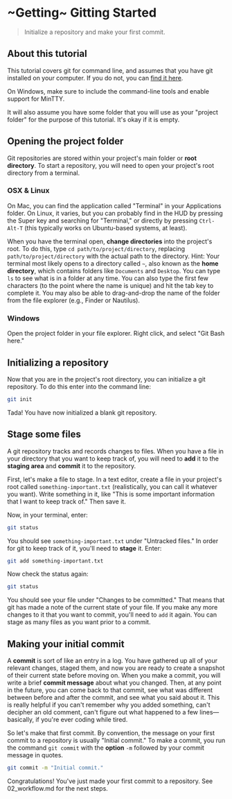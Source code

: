# ~Getting~ Gitting Started

>Initialize a repository and make your first commit.

## About this tutorial

This tutorial covers git for command line, and assumes that you have git 
installed on your computer. If you do not, you can [find it here](https://git-scm.com/downloads).

On Windows, make sure to include the command-line tools and enable support for
MinTTY.

It will also assume you have some folder that you will use as your "project 
folder" for the purpose of this tutorial. It's okay if it is empty.

## Opening the project folder

Git repositories are stored within your project's main folder or **root 
directory**. To start a repository, you will need to open your project's root 
directory from a terminal. 

### OSX & Linux

On Mac, you can find the application called "Terminal" in your Applications 
folder. On Linux, it varies, but you can probably find in the HUD by 
pressing the Super key and searching for "Terminal," or directly by pressing
`Ctrl-Alt-T` (this typically works on Ubuntu-based systems, at least).

When you have the terminal open, **change directories** into the project's 
root. To do this, type `cd path/to/project/directory`, replacing 
`path/to/project/directory` with the actual path to the directory. Hint: Your 
terminal most likely opens to a directory called `~`, also known as the 
**home directory**, which contains folders like `Documents` and `Desktop`. You
can type `ls` to see what is in a folder at any time. You can also type the 
first few characters (to the point where the name is unique) and hit the tab
key to complete it. You may also be able to drag-and-drop the name of the 
folder from the file explorer (e.g., Finder or Nautilus).

### Windows

Open the project folder in your file explorer. Right click, and select "Git 
Bash here."

## Initializing a repository

Now that you are in the project's root directory, you can initialize a git 
repository. To do this enter into the command line:

```sh
git init
```

Tada! You have now initialized a blank git repository.

## Stage some files

A git repository tracks and records changes to files. When you have a file in
your directory that you want to keep track of, you will need to **add** it to 
the **staging area** and **commit** it to the repository. 

First, let's make a file to stage. In a text editor, create a file in your 
project's root called `something-important.txt` (realistically, you can call it
whatever you want). Write something in it, like "This is some important 
information that I want to keep track of." Then save it. 

Now, in your terminal, enter:

```sh
git status
```

You should see `something-important.txt` under "Untracked files." In order for
git to keep track of it, you'll need to **stage** it. Enter:

```sh
git add something-important.txt
```

Now check the status again:

```sh
git status
```

You should see your file under "Changes to be committed." That means that git 
has made a note of the current state of your file. If you make any more changes
to it that you want to commit, you'll need to `add` it again. You can stage as
many files as you want prior to a commit. 

## Making your initial commit

A **commit** is sort of like an entry in a log. You have gathered up all of 
your relevant changes, staged them, and now you are ready to create a snapshot
of their current state before moving on. When you make a commit, you will write 
a brief **commit message** about what you changed. Then, at any point in the 
future, you can come back to that commit, see what was different between before
and after the commit, and see what you said about it. This is really helpful if 
you can't remember why you added something, can't decipher an old comment, 
can't figure out what happened to a few lines—basically, if you're ever coding 
while tired.

So let's make that first commit. By convention, the message on your first 
commit to a repository is usually "Initial commit." To make a commit, you run
the command `git commit` with the **option** `-m` followed by your commit 
message in quotes. 

```sh
git commit -m "Initial commit."
```

Congratulations! You've just made your first commit to a repository. See 
02_workflow.md for the next steps.
